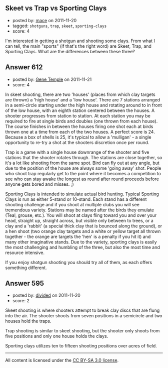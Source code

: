 ## Skeet vs Trap vs Sporting Clays

- posted by: [mace](https://stackexchange.com/users/-1/163-mace) on 2011-11-20
- tagged: `shotguns`, `trap`, `skeet`, `sporting-clays`
- score: 4

I'm interested in getting a shotgun and shooting some clays. From what I can tell, the main "sports" (if that's the right word) are Skeet, Trap, and Sporting Clays. What are the differences between these three?


## Answer 612

- posted by: [Gene Temple](https://stackexchange.com/users/-1/254-gene-temple) on 2011-11-21
- score: 4

In skeet shooting, there are two 'houses' (places from which clay targets are thrown) a 'high house' and a 'low house'.  There are 7 stations arranged in a semi-circle starting under the high house and rotating around to in front of the low house, with an eighth station centered between the houses.  A shooter progresses from station to station.  At each station you may be required to fire at single birds and doubles (one thrown from each house).  The course finishes in between the houses firing one shot each at birds thrown one at a time from each of the two houses.  A perfect score is 24.  Because a box of shells is 25, it's typical to allow a 'mulligan' - a single opportunity to re-try a shot at the shooters discretion once per round.

Trap is a game with a single house downrange of the shooter and five stations that the shooter rotates through.  The stations are close together, so it's a lot like shooting from the same spot.  Bird can fly out at any angle, but due to the position of the house are always some 'going away' shot.  People who shoot trap regularly get to the point where it becomes a competition to see who can stay awake the longest as round after round proceeds before anyone gets bored and misses. ;)

Sporting Clays is intended to simulate actual bird hunting.  Typical Sporting Clays is run as either 5-stand or 10-stand.  Each stand has a different shooting challenge and if you shoot at multiple clubs you will see tremendous variety.  Stations may be named after the birds they emulate (Teal, grouse, etc.).  You will shoot at clays fling toward you and over your head, straight up, straight across, but visible only between to trees, or a clay and a 'rabbit' (a special thick clay that is bounced along the ground), or a hen shoot (two orange clay targets and a white or yellow target all thrown together - the orange are targets the 'hen' is a penalty if you hit it) and many other imaginative stands.  Due to the variety, sporting clays is easily the most challenging and humbling of the three, but also the most time and resource intensive.  

If you enjoy shotgun shooting you should try all of them, as each offers something different. 


## Answer 595

- posted by: [divided](https://stackexchange.com/users/-1/66-divided) on 2011-11-20
- score: 2

Skeet shooting is where shooters attempt to break clay discs that are flung into the air.  The shooter shoots from seven positions in a semicircle and two houses hold the traps.

Trap shooting is similar to skeet shooting, but the shooter only shoots from five positions and only one house holds the clays.

Sporting clays utilizes ten to fifteen shooting positions over acres of field.



---

All content is licensed under the [CC BY-SA 3.0 license](https://creativecommons.org/licenses/by-sa/3.0/).
